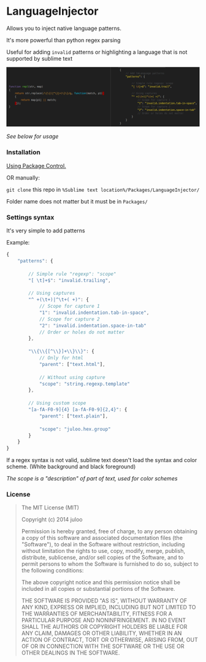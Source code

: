 # LanguageInjector

Allows you to inject native language patterns.

It's more powerful than python regex parsing

Useful for adding `invalid` patterns or highlighting a language that is not supported by sublime text

![Example](https://raw.githubusercontent.com/Julow/LanguageInjector/master/captures/example.png)

_See below for usage_

### Installation

[Using Package Control.](https://sublime.wbond.net/packages/LanguageInjector)

OR manually:

`git clone` this repo in `%Sublime text location%/Packages/LanguageInjector/`

Folder name does not matter but it must be in `Packages/`

### Settings syntax

It's very simple to add patterns

Example:

```js
{
	"patterns": {

		// Simple rule "regexp": "scope"
		"[ \t]+$": "invalid.trailing",

		// Using captures
		"^ +(\t+)|^\t+( +)": {
			// Scope for capture 1
			"1": "invalid.indentation.tab-in-space",
			// Scope for capture 2
			"2": "invalid.indentation.space-in-tab"
			// Order or holes do not matter
		},

		"\\{\\{[^\\}]+\\}\\}": {
			// Only for html
			"parent": ["text.html"],

			// Without using capture
			"scope": "string.regexp.template"
		},

		// Using custom scope
		"[a-fA-F0-9]{4} [a-fA-F0-9]{2,4}": {
			"parent": ["text.plain"],

			"scope": "juloo.hex.group"
		}
	}
}
```

If a regex syntax is not valid, sublime text doesn't load the syntax and color scheme.
(White background and black foreground)

_The scope is a "description" of part of text, used for color schemes_

### License

> The MIT License (MIT)
> 
> Copyright (c) 2014 juloo
> 
> Permission is hereby granted, free of charge, to any person obtaining a copy of
> this software and associated documentation files (the "Software"), to deal in
> the Software without restriction, including without limitation the rights to
> use, copy, modify, merge, publish, distribute, sublicense, and/or sell copies of
> the Software, and to permit persons to whom the Software is furnished to do so,
> subject to the following conditions:
> 
> The above copyright notice and this permission notice shall be included in all
> copies or substantial portions of the Software.
> 
> THE SOFTWARE IS PROVIDED "AS IS", WITHOUT WARRANTY OF ANY KIND, EXPRESS OR
> IMPLIED, INCLUDING BUT NOT LIMITED TO THE WARRANTIES OF MERCHANTABILITY, FITNESS
> FOR A PARTICULAR PURPOSE AND NONINFRINGEMENT. IN NO EVENT SHALL THE AUTHORS OR
> COPYRIGHT HOLDERS BE LIABLE FOR ANY CLAIM, DAMAGES OR OTHER LIABILITY, WHETHER
> IN AN ACTION OF CONTRACT, TORT OR OTHERWISE, ARISING FROM, OUT OF OR IN
> CONNECTION WITH THE SOFTWARE OR THE USE OR OTHER DEALINGS IN THE SOFTWARE.
